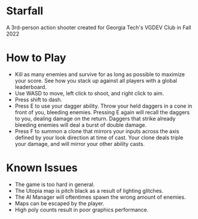 # Starfall
A 3rd-person action shooter created for Georgia Tech's VGDEV Club in Fall 2022

# How to Play
- Kill as many enemies and survive for as long as possible to maximize your score. See how you stack up against all players with a global leaderboard.
- Use WASD to move, left click to shoot, and right click to aim.
- Press shift to dash.
- Press E to use your dagger ability. Throw your held daggers in a cone in front of you, bleeding enemies. Pressing E again will recall the daggers to you, dealing damage on the return. Daggers that strike already bleeding enemies will deal a burst of double damage.
- Press F to summon a clone that mirrors your inputs across the axis defined by your look direction at time of cast. Your clone deals triple your damage, and will mirror your other ability casts.

# Known Issues
- The game is too hard in general.
- The Utopia map is pitch black as a result of lighting glitches.
- The AI Manager will oftentimes spawn the wrong amount of enemies.
- Maps can be escaped by the player.
- High poly counts result in poor graphics performance. 
